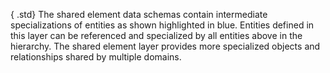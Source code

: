 ﻿{ .std}
The shared element data schemas contain intermediate specializations of entities as shown highlighted in blue. Entities defined in this layer can be referenced and specialized by all entities above in the hierarchy. The shared element layer provides more specialized objects and relationships shared by multiple domains.